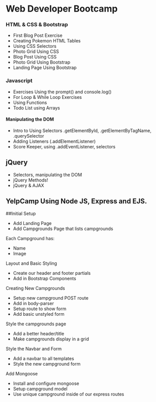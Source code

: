 # Web Developer Bootcamp

### HTML & CSS & Bootstrap
- First Blog Post Exercise
- Creating Pokemon HTML Tables
- Using CSS Selectors
- Photo Grid Using CSS
- Blog Post Using CSS 
- Photo Grid Using Bootstrap 
- Landing Page Using Bootstrap

### Javascript
- Exercises Using the prompt() and console.log()
- For Loop & While Loop Exercises
- Using Functions
- Todo List using Arrays

#### Manipulating the DOM 
- Intro to Using Selectors .getElementById, .getElementByTagName, .querySelector
- Adding Listeners (.addElementListener)
- Score Keeper, using .addEventListener, selectors

## jQuery
- Selectors, manipulating the DOM
- jQuery Methods!
- jQuery & AJAX


## YelpCamp Using Node JS, Express and EJS.

##Initial Setup
* Add Landing Page
* Add Campgrounds Page that lists campgrounds

Each Campground has:
   * Name
   * Image
   
Layout and Basic Styling
* Create our header and footer partials
* Add in Bootstrap Components

Creating New Campgrounds
* Setup new campground POST route
* Add in body-parser
* Setup route to show form
* Add basic unstyled form

Style the campgrounds page
* Add a better header/title
* Make campgrounds display in a grid

Style the Navbar and Form
* Add a navbar to all templates
* Style the new campground form

Add Mongoose
* Install and configure mongoose
* Setup campground model
* Use unique campground inside of our express routes
